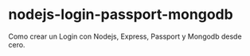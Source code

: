 # nodejs-login-passport-mongodb
Como crear un Login con Nodejs, Express, Passport y Mongodb desde cero.
